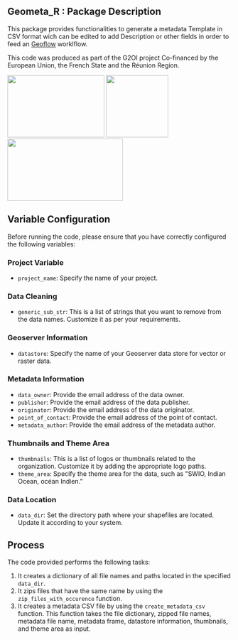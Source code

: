 ## Geometa_R : Package Description

This package provides functionalities to generate a metadata Template in CSV format wich can be edited to add Description or other fields in order to feed an [Geoflow](https://github.com/r-geoflow/geoflow) worklflow.

This code was produced as part of the G2OI project Co-financed by the European Union, the French State and the Réunion Region.

<img height=140  width=218  src="https://upload.wikimedia.org/wikipedia/commons/b/b7/Flag_of_Europe.svg">
<img  src="https://upload.wikimedia.org/wikipedia/fr/thumb/2/22/Republique-francaise-logo.svg/512px-Republique-francaise-logo.svg.png?20201008150502"  height=140  width=140/>
<img  height=140  width=260  src="https://upload.wikimedia.org/wikipedia/fr/3/3b/Logolareunion.png">


## Variable Configuration

Before running the code, please ensure that you have correctly configured the following variables:

### Project Variable

-   `project_name`: Specify the name of your project.

### Data Cleaning

-   `generic_sub_str`: This is a list of strings that you want to remove from the data names. Customize it as per your requirements.

### Geoserver Information

-   `datastore`: Specify the name of your Geoserver data store for vector or raster data.

### Metadata Information

-   `data_owner`: Provide the email address of the data owner.
-   `publisher`: Provide the email address of the data publisher.
-   `originator`: Provide the email address of the data originator.
-   `point_of_contact`: Provide the email address of the point of contact.
-   `metadata_author`: Provide the email address of the metadata author.

### Thumbnails and Theme Area

-   `thumbnails`: This is a list of logos or thumbnails related to the organization. Customize it by adding the appropriate logo paths.
-   `theme_area`: Specify the theme area for the data, such as "SWIO, Indian Ocean, océan Indien."

### Data Location

-   `data_dir`: Set the directory path where your shapefiles are located. Update it according to your system.

## Process

The code provided performs the following tasks:

1.  It creates a dictionary of all file names and paths located in the specified `data_dir`.
2.  It zips files that have the same name by using the `zip_files_with_occurence` function.
3.  It creates a metadata CSV file by using the `create_metadata_csv` function. This function takes the file dictionary, zipped file names, metadata file name, metadata frame, datastore information, thumbnails, and theme area as input.
